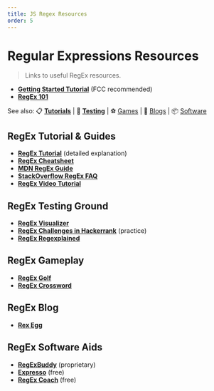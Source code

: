 ```yaml
---
title: JS Regex Resources
order: 5
---
```

# Regular Expressions Resources

> Links to useful RegEx resources.

- [**Getting Started Tutorial**](http://regexone.com) (FCC recommended)
- [**RegEx 101**](https://regex101.com)

See also: :clipboard: [**Tutorials**](JS-Regex-Resources#regex-tutorial--guides) | :syringe: [**Testing**](JS-Regex-Resources#regex-testing-ground) | :soccer: [Games](JS-Regex-Resources#regex-gameplay) | :newspaper: [Blogs](JS-Regex-Resources#regex-blog) | :package: [Software](JS-Regex-Resources#regex-software-aids)

## RegEx Tutorial & Guides

- [**RegEx Tutorial**](http://www.regular-expressions.info/tutorial.html) (detailed explanation)
- [**RegEx Cheatsheet**](http://www.cheatography.com/davechild/cheat-sheets/regular-expressions)
- [**MDN RegEx Guide**](https://developer.mozilla.org/en-US/docs/Web/JavaScript/Guide/Regular_Expressions)
- [**StackOverflow RegEx FAQ**](http://stackoverflow.com/a/22944075/1262108)
- [**RegEx Video Tutorial**](https://www.youtube.com/watch?v=EkluES9Rvak)

## RegEx Testing Ground

- [**RegEx Visualizer**](https://www.debuggex.com/?flavor=javascript)
- [**RegEx Challenges in Hackerrank**](https://www.hackerrank.com/domains/algorithms/regex) (practice)
- [**RegEx Regexplained**](https://leaverou.github.io/regexplained/)

## RegEx Gameplay

- [**RegEx Golf**](http://regex.alf.nu)
- [**RegEx Crossword**](http://regexcrossword.com)

## RegEx Blog

- [**Rex Egg**](http://www.rexegg.com)

## RegEx Software Aids

- [**RegExBuddy**](http://www.regexbuddy.com) (proprietary)
- [**Expresso**](http://www.ultrapico.com/expresso.htm) (free)
- [**RegEx Coach**](http://www.weitz.de/regex-coach/) (free)
